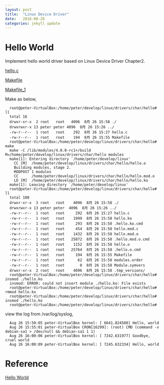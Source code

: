 ```yaml
---
layout: post
title:  "Linux Device Driver"
date:   2016-08-26 
categories: jekyll update
---
```


# Hello World 

Implement hello world driver based on Linux Device Driver Chapter2.

[hello.c](/code_for_post/ldd/hello/hello.c)

[Makefile](/code_for_post/ldd/hello/Makefile)

[Makefile_1](/code_for_post/ldd/hello/Makefile_1)

Make as below,

	  root@peter-VirtualBox:/home/peter/develop/linux/drivers/char/hello# ll
	  total 16
	  drwxr-xr-x  2 root   root   4096  8月 26 15:58 ./
	  drwxrwxr-x 13 peter peter 4096  8月 26 15:26 ../
	  -rw-r--r--  1 root   root    292  8月 26 15:27 hello.c
	  -rw-r--r--  1 root   root    194  8月 26 15:55 Makefile
	  root@peter-VirtualBox:/home/peter/develop/linux/drivers/char/hello# make
	  make -C /lib/modules/4.0.0-rc1+/build M=/home/peter/develop/linux/drivers/char/hello modules
	  make[1]: Entering directory `/home/peter/develop/linux'
	    CC [M]  /home/peter/develop/linux/drivers/char/hello/hello.o
	    Building modules, stage 2.
	    MODPOST 1 modules
	    CC      /home/peter/develop/linux/drivers/char/hello/hello.mod.o
	    LD [M]  /home/peter/develop/linux/drivers/char/hello/hello.ko
	  make[1]: Leaving directory `/home/peter/develop/linux'
	  root@peter-VirtualBox:/home/peter/develop/linux/drivers/char/hello# ll
	  total 100
	  drwxr-xr-x  3 root   root    4096  8月 26 15:58 ./
	  drwxrwxr-x 13 peter peter  4096  8月 26 15:26 ../
	  -rw-r--r--  1 root   root     292  8月 26 15:27 hello.c
	  -rw-r--r--  1 root   root    1999  8月 26 15:58 hello.ko
	  -rw-r--r--  1 root   root     293  8月 26 15:58 .hello.ko.cmd
	  -rw-r--r--  1 root   root     454  8月 26 15:58 hello.mod.c
	  -rw-r--r--  1 root   root    1432  8月 26 15:58 hello.mod.o
	  -rw-r--r--  1 root   root   25872  8月 26 15:58 .hello.mod.o.cmd
	  -rw-r--r--  1 root   root    1152  8月 26 15:58 hello.o
	  -rw-r--r--  1 root   root   25764  8月 26 15:58 .hello.o.cmd
	  -rw-r--r--  1 root   root     194  8月 26 15:55 Makefile
	  -rw-r--r--  1 root   root      62  8月 26 15:58 modules.order
	  -rw-r--r--  1 root   root       0  8月 26 15:58 Module.symvers
	  drwxr-xr-x  2 root   root    4096  8月 26 15:58 .tmp_versions/
	  root@peter-VirtualBox:/home/peter/develop/linux/drivers/char/hello# insmod ./hello.ko 
	  insmod: ERROR: could not insert module ./hello.ko: File exists
	  root@peter-VirtualBox:/home/peter/develop/linux/drivers/char/hello# rmmod hello.ko
	  root@peter-VirtualBox:/home/peter/develop/linux/drivers/char/hello# insmod ./hello.ko 
	  root@peter-VirtualBox:/home/peter/develop/linux/drivers/char/hello# 

view the log from /var/log/syslog,

	  Aug 26 15:50:05 peter-VirtualBox kernel: [ 6641.824580] Hello, world
	  Aug 26 15:55:01 peter-VirtualBox CRON[16299]: (root) CMD (command -v debian-sa1 > /dev/null && debian-sa1 1 1)
	  Aug 26 16:00:06 peter-VirtualBox kernel: [ 7242.631977] Goodbye, cruel world
	  Aug 26 16:00:09 peter-VirtualBox kernel: [ 7245.632334] Hello, world
     
# Reference
[Hello World](http://blog.chinaunix.net/uid-27012654-id-3862516.html)

